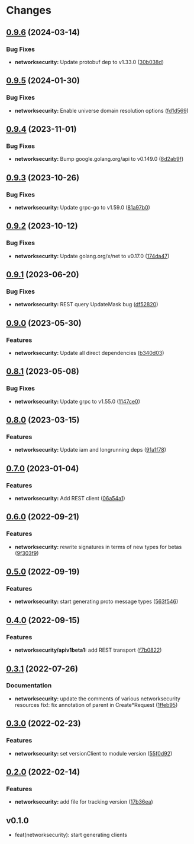 # Changes

## [0.9.6](https://github.com/googleapis/google-cloud-go/compare/networksecurity/v0.9.5...networksecurity/v0.9.6) (2024-03-14)


### Bug Fixes

* **networksecurity:** Update protobuf dep to v1.33.0 ([30b038d](https://github.com/googleapis/google-cloud-go/commit/30b038d8cac0b8cd5dd4761c87f3f298760dd33a))

## [0.9.5](https://github.com/googleapis/google-cloud-go/compare/networksecurity/v0.9.4...networksecurity/v0.9.5) (2024-01-30)


### Bug Fixes

* **networksecurity:** Enable universe domain resolution options ([fd1d569](https://github.com/googleapis/google-cloud-go/commit/fd1d56930fa8a747be35a224611f4797b8aeb698))

## [0.9.4](https://github.com/googleapis/google-cloud-go/compare/networksecurity/v0.9.3...networksecurity/v0.9.4) (2023-11-01)


### Bug Fixes

* **networksecurity:** Bump google.golang.org/api to v0.149.0 ([8d2ab9f](https://github.com/googleapis/google-cloud-go/commit/8d2ab9f320a86c1c0fab90513fc05861561d0880))

## [0.9.3](https://github.com/googleapis/google-cloud-go/compare/networksecurity/v0.9.2...networksecurity/v0.9.3) (2023-10-26)


### Bug Fixes

* **networksecurity:** Update grpc-go to v1.59.0 ([81a97b0](https://github.com/googleapis/google-cloud-go/commit/81a97b06cb28b25432e4ece595c55a9857e960b7))

## [0.9.2](https://github.com/googleapis/google-cloud-go/compare/networksecurity/v0.9.1...networksecurity/v0.9.2) (2023-10-12)


### Bug Fixes

* **networksecurity:** Update golang.org/x/net to v0.17.0 ([174da47](https://github.com/googleapis/google-cloud-go/commit/174da47254fefb12921bbfc65b7829a453af6f5d))

## [0.9.1](https://github.com/googleapis/google-cloud-go/compare/networksecurity/v0.9.0...networksecurity/v0.9.1) (2023-06-20)


### Bug Fixes

* **networksecurity:** REST query UpdateMask bug ([df52820](https://github.com/googleapis/google-cloud-go/commit/df52820b0e7721954809a8aa8700b93c5662dc9b))

## [0.9.0](https://github.com/googleapis/google-cloud-go/compare/networksecurity/v0.8.1...networksecurity/v0.9.0) (2023-05-30)


### Features

* **networksecurity:** Update all direct dependencies ([b340d03](https://github.com/googleapis/google-cloud-go/commit/b340d030f2b52a4ce48846ce63984b28583abde6))

## [0.8.1](https://github.com/googleapis/google-cloud-go/compare/networksecurity/v0.8.0...networksecurity/v0.8.1) (2023-05-08)


### Bug Fixes

* **networksecurity:** Update grpc to v1.55.0 ([1147ce0](https://github.com/googleapis/google-cloud-go/commit/1147ce02a990276ca4f8ab7a1ab65c14da4450ef))

## [0.8.0](https://github.com/googleapis/google-cloud-go/compare/networksecurity/v0.7.0...networksecurity/v0.8.0) (2023-03-15)


### Features

* **networksecurity:** Update iam and longrunning deps ([91a1f78](https://github.com/googleapis/google-cloud-go/commit/91a1f784a109da70f63b96414bba8a9b4254cddd))

## [0.7.0](https://github.com/googleapis/google-cloud-go/compare/networksecurity/v0.6.0...networksecurity/v0.7.0) (2023-01-04)


### Features

* **networksecurity:** Add REST client ([06a54a1](https://github.com/googleapis/google-cloud-go/commit/06a54a16a5866cce966547c51e203b9e09a25bc0))

## [0.6.0](https://github.com/googleapis/google-cloud-go/compare/networksecurity/v0.5.0...networksecurity/v0.6.0) (2022-09-21)


### Features

* **networksecurity:** rewrite signatures in terms of new types for betas ([9f303f9](https://github.com/googleapis/google-cloud-go/commit/9f303f9efc2e919a9a6bd828f3cdb1fcb3b8b390))

## [0.5.0](https://github.com/googleapis/google-cloud-go/compare/networksecurity/v0.4.0...networksecurity/v0.5.0) (2022-09-19)


### Features

* **networksecurity:** start generating proto message types ([563f546](https://github.com/googleapis/google-cloud-go/commit/563f546262e68102644db64134d1071fc8caa383))

## [0.4.0](https://github.com/googleapis/google-cloud-go/compare/networksecurity/v0.3.1...networksecurity/v0.4.0) (2022-09-15)


### Features

* **networksecurity/apiv1beta1:** add REST transport ([f7b0822](https://github.com/googleapis/google-cloud-go/commit/f7b082212b1e46ff2f4126b52d49618785c2e8ca))

## [0.3.1](https://github.com/googleapis/google-cloud-go/compare/networksecurity/v0.3.0...networksecurity/v0.3.1) (2022-07-26)


### Documentation

* **networksecurity:** update the comments of various networksecurity resources fix!: fix annotation of parent in Create*Request ([1ffeb95](https://github.com/googleapis/google-cloud-go/commit/1ffeb9557bf1f18cc131aff40ec7e0e15a9f4ead))

## [0.3.0](https://github.com/googleapis/google-cloud-go/compare/networksecurity/v0.2.0...networksecurity/v0.3.0) (2022-02-23)


### Features

* **networksecurity:** set versionClient to module version ([55f0d92](https://github.com/googleapis/google-cloud-go/commit/55f0d92bf112f14b024b4ab0076c9875a17423c9))

## [0.2.0](https://github.com/googleapis/google-cloud-go/compare/networksecurity/v0.1.0...networksecurity/v0.2.0) (2022-02-14)


### Features

* **networksecurity:** add file for tracking version ([17b36ea](https://github.com/googleapis/google-cloud-go/commit/17b36ead42a96b1a01105122074e65164357519e))

## v0.1.0

- feat(networksecurity): start generating clients
